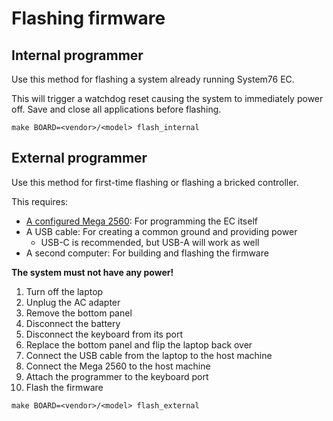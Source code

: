 # Flashing firmware

## Internal programmer

Use this method for flashing a system already running System76 EC.

This will trigger a watchdog reset causing the system to immediately power off.
Save and close all applications before flashing.

```
make BOARD=<vendor>/<model> flash_internal
```

## External programmer

Use this method for first-time flashing or flashing a bricked controller.

This requires:

- [A configured Mega 2560](./mega2560.md): For programming the EC itself
- A USB cable: For creating a common ground and providing power
    - USB-C is recommended, but USB-A will work as well
- A second computer: For building and flashing the firmware

**The system must not have any power!**

1. Turn off the laptop
2. Unplug the AC adapter
3. Remove the bottom panel
4. Disconnect the battery
5. Disconnect the keyboard from its port
6. Replace the bottom panel and flip the laptop back over
7. Connect the USB cable from the laptop to the host machine
8. Connect the Mega 2560 to the host machine
9. Attach the programmer to the keyboard port
10. Flash the firmware

```
make BOARD=<vendor>/<model> flash_external
```
